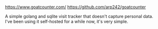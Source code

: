 https://www.goatcounter.com/
https://github.com/arp242/goatcounter

A simple golang and sqlite visit tracker that doesn't capture personal data. I've been using it self-hosted for a while now, it's very simple.